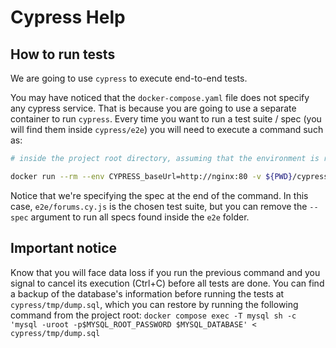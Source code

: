 # Cypress Help

## How to run tests

We are going to use `cypress` to execute end-to-end tests.

You may have noticed that the `docker-compose.yaml` file does not specify any cypress service. That is because you are
going to use a separate container to run `cypress`. Every time you want to run a test suite / spec (you will find them
inside `cypress/e2e`) you will need to execute a command such as:

```bash
# inside the project root directory, assuming that the environment is running:

docker run --rm --env CYPRESS_baseUrl=http://nginx:80 -v ${PWD}/cypress:/cypress --env-file .env --network "pwii-bookworm-environment_pw2_network" -it -w /cypress vcaballerosalle/cypress-mysql:3.0 --browser electron --spec "e2e/forums.cy.js"
```

Notice that we're specifying the spec at the end of the command. In this case, `e2e/forums.cy.js` is the 
chosen test suite, but you can remove the `--spec` argument to run all specs found inside the `e2e` folder.

## Important notice

Know that you will face data loss if you run the previous command and you signal to cancel its execution (Ctrl+C) before all tests are done.
You can find a backup of the database's information before running the tests at `cypress/tmp/dump.sql`, which you can
restore by running the following command from the project root: `docker compose exec -T mysql sh -c 'mysql -uroot -p$MYSQL_ROOT_PASSWORD $MYSQL_DATABASE' < cypress/tmp/dump.sql`

